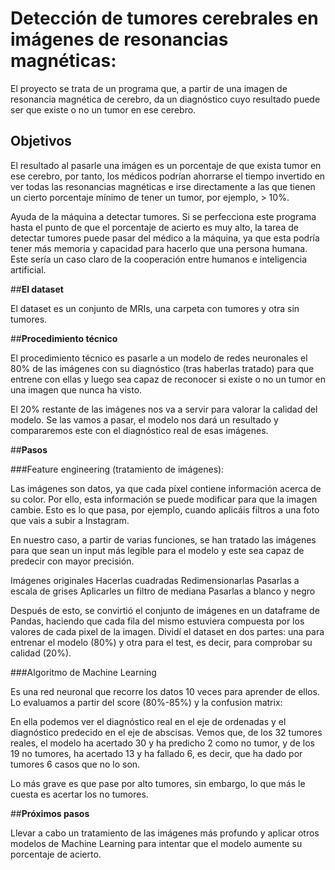 # **Detección de tumores cerebrales en imágenes de resonancias magnéticas:**

El proyecto se trata de un programa que, a partir de una imagen de resonancia magnética de cerebro, da un diagnóstico cuyo resultado puede ser que existe o no un tumor en ese cerebro.

## **Objetivos**

El resultado al pasarle una imágen es un porcentaje de que exista tumor en ese cerebro, por tanto, los médicos podrían ahorrarse el tiempo invertido en ver todas las resonancias magnéticas e irse directamente a las que tienen un cierto porcentaje mínimo de tener un tumor, por ejemplo, > 10%.

Ayuda de la máquina a detectar tumores. Si se perfecciona este programa hasta el punto de que el porcentaje de acierto es muy alto, la tarea de detectar tumores puede pasar del médico a la máquina, ya que esta podría tener más memoria y capacidad para hacerlo que una persona humana. Este sería un caso claro de la cooperación entre humanos e inteligencia artificial.
    
##**El dataset**

El dataset es un conjunto de MRIs, una carpeta con tumores y otra sin tumores.

##**Procedimiento técnico**

El procedimiento técnico es pasarle a un modelo de redes neuronales el 80% de las imágenes con su diagnóstico (tras haberlas tratado) para que entrene con ellas y luego sea capaz de reconocer si existe o no un tumor en una imagen que nunca ha visto.

El 20% restante de las imágenes nos va a servir para valorar la calidad del modelo. Se las vamos a pasar, el modelo nos dará un resultado y compararemos este con el diagnóstico real de esas imágenes.

##**Pasos**

###Feature engineering (tratamiento de imágenes):

Las imágenes son datos, ya que cada píxel contiene información acerca de su color. Por ello, esta información se puede modificar para que la imagen cambie. Esto es lo que pasa, por ejemplo, cuando aplicáis filtros a una foto que vais a subir a Instagram.

En nuestro caso, a partir de varias funciones, se han tratado las imágenes para que sean un input más legible para el modelo y este sea capaz de predecir con mayor precisión.

Imágenes originales
Hacerlas cuadradas
Redimensionarlas
Pasarlas a escala de grises
Aplicarles un filtro de mediana
Pasarlas a blanco y negro










Después de esto, se convirtió el conjunto de imágenes en un dataframe de Pandas, haciendo que cada fila del mismo estuviera compuesta por los valores de cada pixel de la imagen. Dividí el dataset en dos partes: una para entrenar el modelo (80%) y otra para el test, es decir, para comprobar su calidad (20%).
        
###Algoritmo de Machine Learning

Es una red neuronal que recorre los datos 10 veces para aprender de ellos. Lo evaluamos a partir del score (80%-85%) y la confusion matrix:



En ella podemos ver el diagnóstico real en el eje de ordenadas y el diagnóstico predecido en el eje de abscisas. Vemos que, de los 32 tumores reales, el modelo ha acertado 30 y ha predicho 2 como no tumor, y de los 19 no tumores, ha acertado 13 y ha fallado 6, es decir, que ha dado por tumores 6 casos que no lo son.

Lo más grave es que pase por alto tumores, sin embargo, lo que más le cuesta es acertar los no tumores.

##**Próximos pasos**

Llevar a cabo un tratamiento de las imágenes más profundo y aplicar otros modelos de Machine Learning para intentar que el modelo aumente su porcentaje de acierto.

